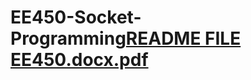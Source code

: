 # EE450-Socket-Programming[README FILE EE450.docx.pdf](https://github.com/niranjanaa1/EE450-Socket-Programming/files/10301016/README.FILE.EE450.docx.pdf)
